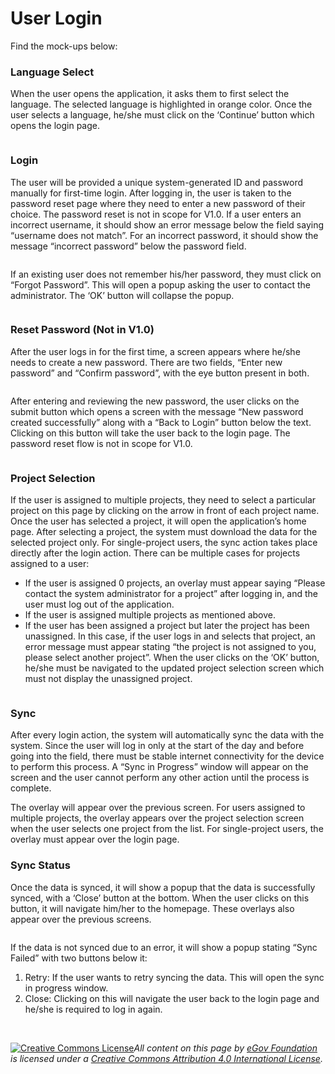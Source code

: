 # User Login

Find the mock-ups below:

### Language Select

When the user opens the application, it asks them to first select the language. The selected language is highlighted in orange color. Once the user selects a language, he/she must click on the ‘Continue’ button which opens the login page.

<figure><img src="../../../../.gitbook/assets/Screenshot 2023-03-20 at 1.51.35 PM.png" alt=""><figcaption></figcaption></figure>

### Login

The user will be provided a unique system-generated ID and password manually for first-time login. After logging in, the user is taken to the password reset page where they need to enter a new password of their choice. The password reset is not in scope for V1.0. If a user enters an incorrect username, it should show an error message below the field saying “username does not match”. For an incorrect password, it should show the message “incorrect password” below the password field.

<figure><img src="../../../../.gitbook/assets/Screenshot 2023-03-20 at 1.53.16 PM.png" alt=""><figcaption></figcaption></figure>

If an existing user does not remember his/her password, they must click on “Forgot Password”. This will open a popup asking the user to contact the administrator. The ‘OK’ button will collapse the popup.

<figure><img src="../../../../.gitbook/assets/Screenshot 2023-03-20 at 1.53.24 PM.png" alt=""><figcaption></figcaption></figure>

### Reset Password (Not in V1.0)

After the user logs in for the first time, a screen appears where he/she needs to create a new password. There are two fields, “Enter new password” and “Confirm password”, with the eye button present in both.

<figure><img src="../../../../.gitbook/assets/Screenshot 2023-03-20 at 1.55.04 PM.png" alt=""><figcaption></figcaption></figure>

After entering and reviewing the new password, the user clicks on the submit button which opens a screen with the message “New password created successfully” along with a “Back to Login” button below the text. Clicking on this button will take the user back to the login page. The password reset flow is not in scope for V1.0.

<figure><img src="../../../../.gitbook/assets/Screenshot 2023-03-20 at 1.55.12 PM.png" alt=""><figcaption></figcaption></figure>

### Project Selection

If the user is assigned to multiple projects, they need to select a particular project on this page by clicking on the arrow in front of each project name. Once the user has selected a project, it will open the application’s home page. After selecting a project, the system must download the data for the selected project only. For single-project users, the sync action takes place directly after the login action. There can be multiple cases for projects assigned to a user:

* If the user is assigned 0 projects, an overlay must appear saying “Please contact the system administrator for a project”  after logging in, and the user must log out of the application.
* If the user is assigned multiple projects as mentioned above.
* If the user has been assigned a project but later the project has been unassigned. In this case, if the user logs in and selects that project, an error message must appear stating “the project is not assigned to you, please select another project”. When the user clicks on the ‘OK’ button, he/she must be navigated to the updated project selection screen which must not display the unassigned project.

<figure><img src="../../../../.gitbook/assets/Screenshot 2023-03-20 at 1.56.50 PM.png" alt=""><figcaption></figcaption></figure>

### Sync

After every login action, the system will automatically sync the data with the system. Since the user will log in only at the start of the day and before going into the field, there must be stable internet connectivity for the device to perform this process. A “Sync in Progress” window will appear on the screen and the user cannot perform any other action until the process is complete.&#x20;

The overlay will appear over the previous screen. For users assigned to multiple projects, the overlay appears over the project selection screen when the user selects one project from the list.  For single-project users, the overlay must appear over the login page.

### Sync Status

Once the data is synced, it will show a popup that the data is successfully synced, with a ‘Close’ button at the bottom. When the user clicks on this button, it will navigate him/her to the homepage. These overlays also appear over the previous screens.

<figure><img src="../../../../.gitbook/assets/Screenshot 2023-03-20 at 2.01.10 PM.png" alt=""><figcaption></figcaption></figure>

If the data is not synced due to an error, it will show a popup stating “Sync Failed” with two buttons below it:

1. Retry: If the user wants to retry syncing the data. This will open the sync in progress window.
2. Close: Clicking on this will navigate the user back to the login page and he/she is required to log in again.

<figure><img src="../../../../.gitbook/assets/Screenshot 2023-03-20 at 2.01.17 PM.png" alt=""><figcaption></figcaption></figure>

\
[![Creative Commons License](https://i.creativecommons.org/l/by/4.0/80x15.png)_​_](http://creativecommons.org/licenses/by/4.0/)_All content on this page by_ [_eGov Foundation_](https://egov.org.in/) _is licensed under a_ [_Creative Commons Attribution 4.0 International License_](http://creativecommons.org/licenses/by/4.0/)_._
